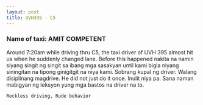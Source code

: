 ```yaml
---
layout: post
title: UVH395 - C5
---
```


### Name of taxi: AMIT COMPETENT

Around 7:20am while driving thru C5, the taxi driver of UVH 395 almost hit us when he suddenly changed lane. Before this happened nakita na namin siyang singit ng singit sa ibang mga sasakyan until kami bigla niyang siningitan na tipong ginigitgit na niya kami. Sobrang kupal ng driver. Walang disiplinang magdrive. He did not just do it once. Inulit niya pa. Sana naman mabigyan ng leksyon yung mga bastos na driver na to. 

```Reckless driving, Rude behavior```
